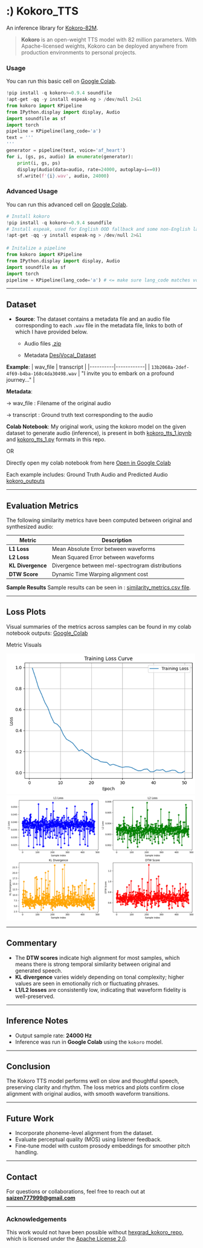 # :) Kokoro_TTS

An inference library for [Kokoro-82M](https://huggingface.co/hexgrad/Kokoro-82M). 

> **Kokoro** is an open-weight TTS model with 82 million parameters. With Apache-licensed weights, Kokoro can be deployed anywhere from production environments to personal projects.

### Usage
You can run this basic cell on [Google Colab](https://colab.research.google.com/).
```py
!pip install -q kokoro>=0.9.4 soundfile
!apt-get -qq -y install espeak-ng > /dev/null 2>&1
from kokoro import KPipeline
from IPython.display import display, Audio
import soundfile as sf
import torch
pipeline = KPipeline(lang_code='a')
text = '''
'''
generator = pipeline(text, voice='af_heart')
for i, (gs, ps, audio) in enumerate(generator):
    print(i, gs, ps)
    display(Audio(data=audio, rate=24000, autoplay=i==0))
    sf.write(f'{i}.wav', audio, 24000)
```
### Advanced Usage
You can run this advanced cell on [Google Colab](https://colab.research.google.com/).
```py
# Install kokoro
!pip install -q kokoro>=0.9.4 soundfile
# Install espeak, used for English OOD fallback and some non-English languages
!apt-get -qq -y install espeak-ng > /dev/null 2>&1

# Initalize a pipeline
from kokoro import KPipeline
from IPython.display import display, Audio
import soundfile as sf
import torch
pipeline = KPipeline(lang_code='a') # <= make sure lang_code matches voice, reference above.

```

---

## Dataset

- **Source**: The dataset contains a metadata file and an audio file corresponding to each `.wav` file in the metadata file, links to both of which I have provided below.

   - Audio files [.zip](https://drive.google.com/file/d/1wCBkxpYN-tAwnwkSv5DhEj1nNamsN7Gy/view?usp=sharing)

   - Metadata [DesiVocal_Dataset](https://www.google.com/url?q=https://www.google.com/url?q%3Dhttps://drive.google.com/file/d/1DibcZbSVOrFzkTEVzvXWaxKQddu6Vq2K/view?usp%253Dshare_link%26amp;sa%3DD%26amp;source%3Deditors%26amp;ust%3D1747072039782353%26amp;usg%3DAOvVaw1ReM5FJTzjDbdsX4oa8Zy3&sa=D&source=docs&ust=1747072039789531&usg=AOvVaw3Fxl61wHeAkijXt1BbLlhX)
 
**Example**:
| wav_file | transcript |
|----------|------------|
| `13b2068a-2def-4f69-b4ba-168c4da30498.wav` | "I invite you to embark on a profound journey..." |
    
**Metadata**:

  -> wav_file : Filename of the original audio
  
  -> transcript : Ground truth text corresponding to the audio


**Colab Notebook**: My original work, using the kokoro model on the given dataset to generate audio (inference), is present in both [kokoro_tts_1.ipynb](./kokoro_tts_1.ipynb) and [kokoro_tts_1.py](./kokoro_tts_1.py) formats in this repo.

OR

Directly open my colab notebook from here [Open in Google Colab](https://colab.research.google.com/drive/1SC8Lb0LqdQuaW6v4fODICUauU8oEAU7K#scrollTo=X8-5MeiqT9K_)

Each example includes: Ground Truth Audio and Predicted Audio [kokoro_outputs](https://github.com/shifs999/Kokoro_TTS/tree/main/kokoro_outputs)

---

## Evaluation Metrics

The following similarity metrics have been computed between original and synthesized audio:

| Metric | Description |
|--------|-------------|
| **L1 Loss** | Mean Absolute Error between waveforms |
| **L2 Loss** | Mean Squared Error between waveforms |
| **KL Divergence** | Divergence between mel-spectrogram distributions |
| **DTW Score** | Dynamic Time Warping alignment cost |

**Sample Results**
Sample results can be seen in :  [similarity_metrics.csv file](https://github.com/shifs999/Kokoro_TTS/blob/main/similarity_metrics.csv).

---

## Loss Plots

Visual summaries of the metrics across samples can be found in my colab notebook outputs: 
[Google_Colab](https://colab.research.google.com/drive/1SC8Lb0LqdQuaW6v4fODICUauU8oEAU7K#scrollTo=X8-5MeiqT9K_)

Metric Visuals

<img src="./tts_loss_curve.png" alt="Loss curve" width="500"/>

<img src="./tts_metrics.png" alt="Metric plot" width="500"/>

---

## Commentary

- The **DTW scores** indicate high alignment for most samples, which means there is strong temporal similarity between original and generated speech.
- **KL divergence** varies widely depending on tonal complexity; higher values are seen in emotionally rich or fluctuating phrases.
- **L1/L2 losses** are consistently low, indicating that waveform fidelity is well-preserved.

---

## Inference Notes

- Output sample rate: **24000 Hz** 
- Inference was run in **Google Colab** using the `kokoro` model.

---

## Conclusion

The Kokoro TTS model performs well on slow and thoughtful speech, preserving clarity and rhythm. The loss metrics and plots confirm close alignment with original audios, with smooth waveform transitions.

---

## Future Work

- Incorporate phoneme-level alignment from the dataset.
- Evaluate perceptual quality (MOS) using listener feedback.
- Fine-tune model with custom prosody embeddings for smoother pitch handling.

---

## Contact

For questions or collaborations, feel free to reach out at **saizen777999@gmail.com**

---

### Acknowledgements

This work would not have been possible without [hexgrad_kokoro_repo](https://github.com/hexgrad/kokoro), which is licensed under the [Apache License 2.0](https://www.apache.org/licenses/LICENSE-2.0). 

